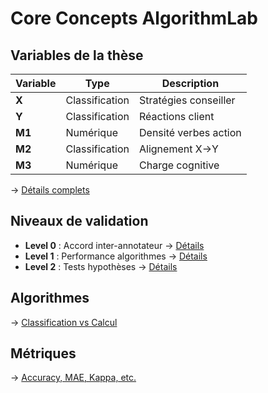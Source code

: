 ﻿# Core Concepts AlgorithmLab

## Variables de la thèse

| Variable | Type | Description |
|----------|------|-------------|
| **X** | Classification | Stratégies conseiller |
| **Y** | Classification | Réactions client |
| **M1** | Numérique | Densité verbes action |
| **M2** | Classification | Alignement X→Y |
| **M3** | Numérique | Charge cognitive |

→ [Détails complets](variables.md)

## Niveaux de validation

- **Level 0** : Accord inter-annotateur → [Détails](validation-levels.md#level0)
- **Level 1** : Performance algorithmes → [Détails](validation-levels.md#level1)
- **Level 2** : Tests hypothèses → [Détails](validation-levels.md#level2)

## Algorithmes

→ [Classification vs Calcul](algorithms.md)

## Métriques

→ [Accuracy, MAE, Kappa, etc.](metrics.md)
